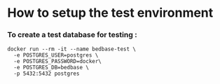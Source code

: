 # How to setup the test environment

### To create a test database for testing :

```
docker run --rm -it --name bedbase-test \
  -e POSTGRES_USER=postgres \
  -e POSTGRES_PASSWORD=docker\
  -e POSTGRES_DB=bedbase \
  -p 5432:5432 postgres
```